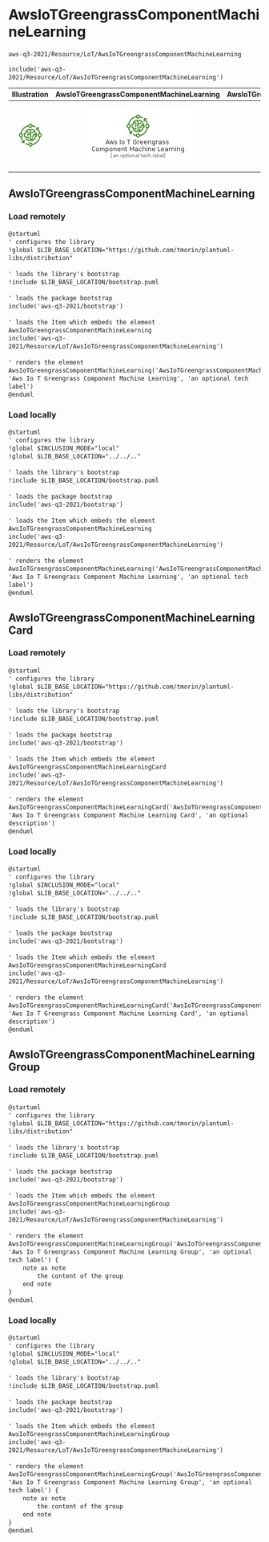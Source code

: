 # AwsIoTGreengrassComponentMachineLearning


```text
aws-q3-2021/Resource/LoT/AwsIoTGreengrassComponentMachineLearning
```

```text
include('aws-q3-2021/Resource/LoT/AwsIoTGreengrassComponentMachineLearning')
```



| Illustration | AwsIoTGreengrassComponentMachineLearning | AwsIoTGreengrassComponentMachineLearningCard | AwsIoTGreengrassComponentMachineLearningGroup |
| :---: | :---: | :---: | :---: |
| ![illustration for Illustration](../../../aws-q3-2021/Resource/LoT/AwsIoTGreengrassComponentMachineLearning.png) | ![illustration for AwsIoTGreengrassComponentMachineLearning](../../../aws-q3-2021/Resource/LoT/AwsIoTGreengrassComponentMachineLearning.Local.png) | ![illustration for AwsIoTGreengrassComponentMachineLearningCard](../../../aws-q3-2021/Resource/LoT/AwsIoTGreengrassComponentMachineLearningCard.Local.png) | ![illustration for AwsIoTGreengrassComponentMachineLearningGroup](../../../aws-q3-2021/Resource/LoT/AwsIoTGreengrassComponentMachineLearningGroup.Local.png) |




## AwsIoTGreengrassComponentMachineLearning

### Load remotely
```plantuml
@startuml
' configures the library
!global $LIB_BASE_LOCATION="https://github.com/tmorin/plantuml-libs/distribution"

' loads the library's bootstrap
!include $LIB_BASE_LOCATION/bootstrap.puml

' loads the package bootstrap
include('aws-q3-2021/bootstrap')

' loads the Item which embeds the element AwsIoTGreengrassComponentMachineLearning
include('aws-q3-2021/Resource/LoT/AwsIoTGreengrassComponentMachineLearning')

' renders the element
AwsIoTGreengrassComponentMachineLearning('AwsIoTGreengrassComponentMachineLearning', 'Aws Io T Greengrass Component Machine Learning', 'an optional tech label')
@enduml
```

### Load locally
```plantuml
@startuml
' configures the library
!global $INCLUSION_MODE="local"
!global $LIB_BASE_LOCATION="../../.."

' loads the library's bootstrap
!include $LIB_BASE_LOCATION/bootstrap.puml

' loads the package bootstrap
include('aws-q3-2021/bootstrap')

' loads the Item which embeds the element AwsIoTGreengrassComponentMachineLearning
include('aws-q3-2021/Resource/LoT/AwsIoTGreengrassComponentMachineLearning')

' renders the element
AwsIoTGreengrassComponentMachineLearning('AwsIoTGreengrassComponentMachineLearning', 'Aws Io T Greengrass Component Machine Learning', 'an optional tech label')
@enduml
```

## AwsIoTGreengrassComponentMachineLearningCard

### Load remotely
```plantuml
@startuml
' configures the library
!global $LIB_BASE_LOCATION="https://github.com/tmorin/plantuml-libs/distribution"

' loads the library's bootstrap
!include $LIB_BASE_LOCATION/bootstrap.puml

' loads the package bootstrap
include('aws-q3-2021/bootstrap')

' loads the Item which embeds the element AwsIoTGreengrassComponentMachineLearningCard
include('aws-q3-2021/Resource/LoT/AwsIoTGreengrassComponentMachineLearning')

' renders the element
AwsIoTGreengrassComponentMachineLearningCard('AwsIoTGreengrassComponentMachineLearningCard', 'Aws Io T Greengrass Component Machine Learning Card', 'an optional description')
@enduml
```

### Load locally
```plantuml
@startuml
' configures the library
!global $INCLUSION_MODE="local"
!global $LIB_BASE_LOCATION="../../.."

' loads the library's bootstrap
!include $LIB_BASE_LOCATION/bootstrap.puml

' loads the package bootstrap
include('aws-q3-2021/bootstrap')

' loads the Item which embeds the element AwsIoTGreengrassComponentMachineLearningCard
include('aws-q3-2021/Resource/LoT/AwsIoTGreengrassComponentMachineLearning')

' renders the element
AwsIoTGreengrassComponentMachineLearningCard('AwsIoTGreengrassComponentMachineLearningCard', 'Aws Io T Greengrass Component Machine Learning Card', 'an optional description')
@enduml
```

## AwsIoTGreengrassComponentMachineLearningGroup

### Load remotely
```plantuml
@startuml
' configures the library
!global $LIB_BASE_LOCATION="https://github.com/tmorin/plantuml-libs/distribution"

' loads the library's bootstrap
!include $LIB_BASE_LOCATION/bootstrap.puml

' loads the package bootstrap
include('aws-q3-2021/bootstrap')

' loads the Item which embeds the element AwsIoTGreengrassComponentMachineLearningGroup
include('aws-q3-2021/Resource/LoT/AwsIoTGreengrassComponentMachineLearning')

' renders the element
AwsIoTGreengrassComponentMachineLearningGroup('AwsIoTGreengrassComponentMachineLearningGroup', 'Aws Io T Greengrass Component Machine Learning Group', 'an optional tech label') {
    note as note
        the content of the group
    end note
}
@enduml
```

### Load locally
```plantuml
@startuml
' configures the library
!global $INCLUSION_MODE="local"
!global $LIB_BASE_LOCATION="../../.."

' loads the library's bootstrap
!include $LIB_BASE_LOCATION/bootstrap.puml

' loads the package bootstrap
include('aws-q3-2021/bootstrap')

' loads the Item which embeds the element AwsIoTGreengrassComponentMachineLearningGroup
include('aws-q3-2021/Resource/LoT/AwsIoTGreengrassComponentMachineLearning')

' renders the element
AwsIoTGreengrassComponentMachineLearningGroup('AwsIoTGreengrassComponentMachineLearningGroup', 'Aws Io T Greengrass Component Machine Learning Group', 'an optional tech label') {
    note as note
        the content of the group
    end note
}
@enduml
```

